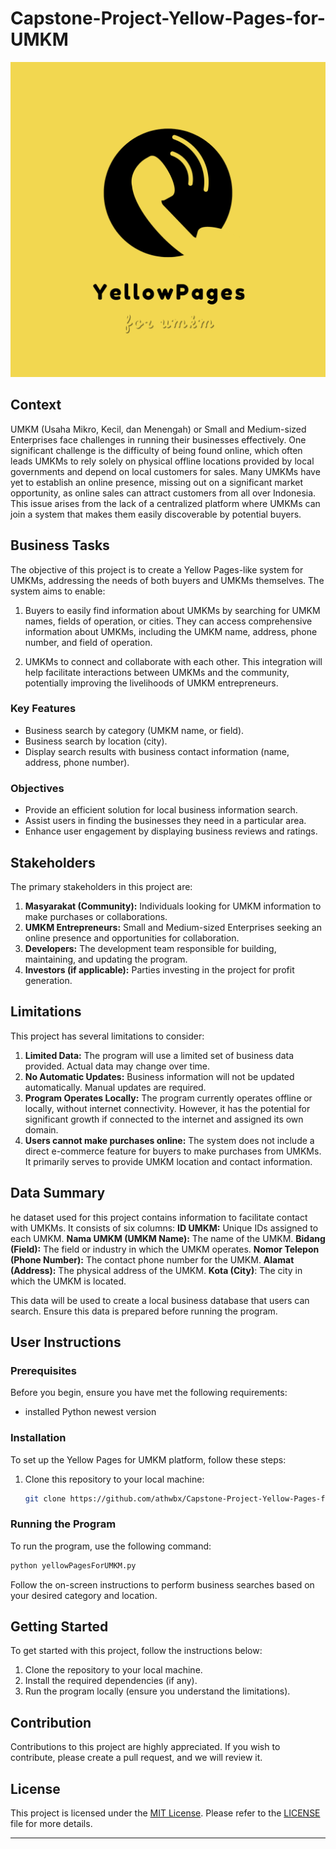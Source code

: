 # Capstone-Project-Yellow-Pages-for-UMKM

![Yellow Pages for UMKM Logo](https://github.com/athwbx/Capstone-Project-Yellow-Pages-for-UMKM/blob/main/yellowPagesforUMKMLogo.png?raw=true)
## Context

UMKM (Usaha Mikro, Kecil, dan Menengah) or Small and Medium-sized Enterprises face challenges in running their businesses effectively. 
One significant challenge is the difficulty of being found online, which often leads UMKMs to rely solely on physical offline locations provided by local governments and 
depend on local customers for sales. Many UMKMs have yet to establish an online presence, missing out on a significant market opportunity, 
as online sales can attract customers from all over Indonesia. This issue arises from the lack of a centralized platform where UMKMs 
can join a system that makes them easily discoverable by potential buyers.

## Business Tasks

The objective of this project is to create a Yellow Pages-like system for UMKMs, addressing the needs of both buyers and UMKMs themselves. The system aims to enable:

1. Buyers to easily find information about UMKMs by searching for UMKM names, fields of operation, or cities.
   They can access comprehensive information about UMKMs, including the UMKM name, address, phone number, and field of operation.

2. UMKMs to connect and collaborate with each other. This integration will help facilitate interactions between UMKMs and the community,
   potentially improving the livelihoods of UMKM entrepreneurs.
   
### Key Features
- Business search by category (UMKM name, or field).
- Business search by location (city).
- Display search results with business contact information (name, address, phone number).

### Objectives
- Provide an efficient solution for local business information search.
- Assist users in finding the businesses they need in a particular area.
- Enhance user engagement by displaying business reviews and ratings.

## Stakeholders
The primary stakeholders in this project are:
1. **Masyarakat (Community):** Individuals looking for UMKM information to make purchases or collaborations.
2. **UMKM Entrepreneurs:** Small and Medium-sized Enterprises seeking an online presence and opportunities for collaboration.
3. **Developers:** The development team responsible for building, maintaining, and updating the program.
4. **Investors (if applicable):** Parties investing in the project for profit generation.

## Limitations

This project has several limitations to consider:

1. **Limited Data:** The program will use a limited set of business data provided. Actual data may change over time.
2. **No Automatic Updates:** Business information will not be updated automatically. Manual updates are required.
3. **Program Operates Locally:** The program currently operates offline or locally, without internet connectivity. However, it has the potential for significant growth if connected to the internet and assigned its own domain.
4. **Users cannot make purchases online:** The system does not include a direct e-commerce feature for buyers to make purchases from UMKMs. It primarily serves to provide UMKM location and contact information.

## Data Summary

he dataset used for this project contains information to facilitate contact with UMKMs. It consists of six columns:
**ID UMKM:** Unique IDs assigned to each UMKM.
**Nama UMKM (UMKM Name):** The name of the UMKM.
**Bidang (Field):** The field or industry in which the UMKM operates.
**Nomor Telepon (Phone Number):** The contact phone number for the UMKM.
**Alamat (Address):** The physical address of the UMKM.
**Kota (City)**: The city in which the UMKM is located.

This data will be used to create a local business database that users can search. Ensure this data is prepared before running the program.

## User Instructions

### Prerequisites
Before you begin, ensure you have met the following requirements:
- installed Python newest version
   
### Installation

To set up the Yellow Pages for UMKM platform, follow these steps:
1. Clone this repository to your local machine:
   ```bash
   git clone https://github.com/athwbx/Capstone-Project-Yellow-Pages-for-UMKM.git
    ```
### Running the Program

To run the program, use the following command:
```python
python yellowPagesForUMKM.py
```


Follow the on-screen instructions to perform business searches based on your desired category and location.

## Getting Started

To get started with this project, follow the instructions below:
1. Clone the repository to your local machine.
2. Install the required dependencies (if any).
3. Run the program locally (ensure you understand the limitations).

## Contribution

Contributions to this project are highly appreciated. If you wish to contribute, please create a pull request, and we will review it.

## License

This project is licensed under the [MIT License](LICENSE). Please refer to the [LICENSE](LICENSE) file for more details.

---
